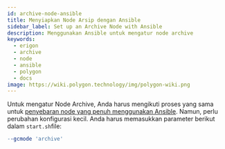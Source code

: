 ```yaml
---
id: archive-node-ansible
title: Menyiapkan Node Arsip dengan Ansible
sidebar_label: Set up an Archive Node with Ansible
description: Menggunakan Ansible untuk mengatur node archive
keywords:
  - erigon
  - archive
  - node
  - ansible
  - polygon
  - docs
image: https://wiki.polygon.technology/img/polygon-wiki.png
---
```


Untuk mengatur Node Archive, Anda harus mengikuti proses yang sama untuk [<ins>penyebaran node yang penuh menggunakan Ansible</ins>](/docs/develop/network-details/full-node-deployment). Namun, perlu perubahan konfigurasi kecil. Anda harus memasukkan parameter berikut dalam `start.sh`file:

```makefile
--gcmode 'archive'
```
